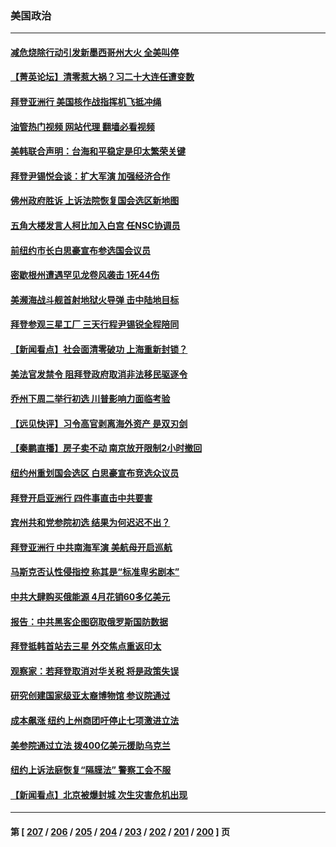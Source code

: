 ### 美国政治
---
#### [减危烧除行动引发新墨西哥州大火 全美叫停](../../pages/ncid1078159/n13742383.md?05221245) 
#### [【菁英论坛】清零惹大祸？习二十大连任遭变数](../../pages/ncid1078159/n13742371.md?05221245) 
#### [拜登亚洲行 美国核作战指挥机飞抵冲绳](../../pages/ncid1078159/n13742344.md?05221245) 
#### [油管热门视频 网站代理 翻墙必看视频](http://209.222.30.114:81/youtube.html?05221245)
#### [美韩联合声明：台海和平稳定是印太繁荣关键](../../pages/ncid1078159/n13742268.md?05221245) 
#### [拜登尹锡悦会谈：扩大军演 加强经济合作](../../pages/ncid1078159/n13742175.md?05221245) 
#### [佛州政府胜诉 上诉法院恢复国会选区新地图](../../pages/ncid1078159/n13742082.md?05221245) 
#### [五角大楼发言人柯比加入白宫 任NSC协调员](../../pages/ncid1078159/n13742052.md?05221245) 
#### [前纽约市长白思豪宣布参选国会议员](../../pages/ncid1078159/n13742025.md?05221245) 
#### [密歇根州遭遇罕见龙卷风袭击 1死44伤](../../pages/ncid1078159/n13742000.md?05221245) 
#### [美濒海战斗舰首射地狱火导弹 击中陆地目标](../../pages/ncid1078159/n13741853.md?05221245) 
#### [拜登参观三星工厂 三天行程尹锡锐全程陪同](../../pages/ncid1078159/n13741945.md?05221245) 
#### [【新闻看点】社会面清零破功 上海重新封锁？](../../pages/ncid1078159/n13741869.md?05221245) 
#### [美法官发禁令 阻拜登政府取消非法移民驱逐令](../../pages/ncid1078159/n13741850.md?05221245) 
#### [乔州下周二举行初选 川普影响力面临考验](../../pages/ncid1078159/n13741800.md?05221245) 
#### [【远见快评】习令高官剥离海外资产 是双刃剑](../../pages/ncid1078159/n13741866.md?05221245) 
#### [【秦鹏直播】房子卖不动 南京放开限制2小时撤回](../../pages/ncid1078159/n13741862.md?05221245) 
#### [纽约州重划国会选区 白思豪宣布竞选众议员](../../pages/ncid1078159/n13741789.md?05221245) 
#### [拜登开启亚洲行 四件事直击中共要害](../../pages/ncid1078159/n13741755.md?05221245) 
#### [宾州共和党参院初选 结果为何迟迟不出？](../../pages/ncid1078159/n13741696.md?05221245) 
#### [拜登亚洲行 中共南海军演 美航母开启巡航](../../pages/ncid1078159/n13741761.md?05221245) 
#### [马斯克否认性侵指控 称其是“标准卑劣剧本”](../../pages/ncid1078159/n13741699.md?05221245) 
#### [中共大肆购买俄能源 4月花销60多亿美元](../../pages/ncid1078159/n13741698.md?05221245) 
#### [报告：中共黑客企图窃取俄罗斯国防数据](../../pages/ncid1078159/n13741568.md?05221245) 
#### [拜登抵韩首站去三星 外交焦点重返印太](../../pages/ncid1078159/n13741591.md?05221245) 
#### [观察家：若拜登取消对华关税 将是政策失误](../../pages/ncid1078159/n13741274.md?05221245) 
#### [研究创建国家级亚太裔博物馆 参议院通过](../../pages/ncid1078159/n13741348.md?05221245) 
#### [成本飙涨 纽约上州商团吁停止七项激进立法](../../pages/ncid1078159/n13741314.md?05221245) 
#### [美参院通过立法 拨400亿美元援助乌克兰](../../pages/ncid1078159/n13741222.md?05221245) 
#### [纽约上诉法庭恢复“隔膜法” 警察工会不服](../../pages/ncid1078159/n13741334.md?05221245) 
#### [【新闻看点】北京被爆封城 次生灾害危机出现](../../pages/ncid1078159/n13741098.md?05221245) 

---
#### 第 [ [207](./207.md?05221245) / [206](./206.md?05221245) / [205](./205.md?05221245) / [204](./204.md?05221245) / [203](./203.md?05221245) / [202](./202.md?05221245) / [201](./201.md?05221245) / [200](./200.md?05221245) ] 页
